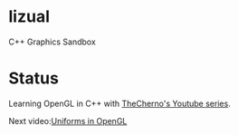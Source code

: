 # lizual
C++ Graphics Sandbox

# Status
Learning OpenGL in C++ with [TheCherno's Youtube series](https://www.youtube.com/playlist?list=PLlrATfBNZ98foTJPJ_Ev03o2oq3-GGOS2).

Next video:[Uniforms in OpenGL](https://www.youtube.com/watch?v=DE6Xlx_kbo0&list=PLlrATfBNZ98foTJPJ_Ev03o2oq3-GGOS2&index=11)